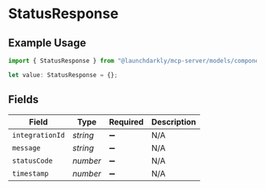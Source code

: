 # StatusResponse

## Example Usage

```typescript
import { StatusResponse } from "@launchdarkly/mcp-server/models/components";

let value: StatusResponse = {};
```

## Fields

| Field              | Type               | Required           | Description        |
| ------------------ | ------------------ | ------------------ | ------------------ |
| `integrationId`    | *string*           | :heavy_minus_sign: | N/A                |
| `message`          | *string*           | :heavy_minus_sign: | N/A                |
| `statusCode`       | *number*           | :heavy_minus_sign: | N/A                |
| `timestamp`        | *number*           | :heavy_minus_sign: | N/A                |